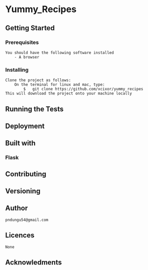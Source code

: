 # Yummy_Recipes

## Getting Started

### Prerequisites
	You should have the following software installed
        - A browser
### Installing
	Clone the project as follows:
		On the terminal for linux and mac, type: 
        	$   git clone https://github.com/xcixor/yummy_recipes
    This will download the project onto your machine locally

## Running the Tests

## Deployment

## Built with
### Flask

## Contributing

## Versioning

## Author
	pndungu54@gmail.com
## Licences
	None

## Acknowledments
